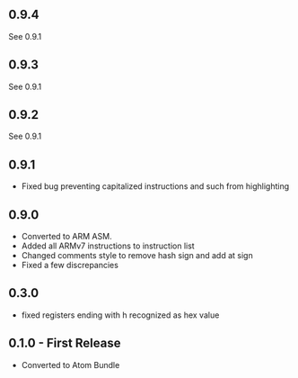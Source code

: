 ## 0.9.4
See 0.9.1

## 0.9.3
See 0.9.1

## 0.9.2
See 0.9.1

## 0.9.1
* Fixed bug preventing capitalized instructions and such from highlighting

## 0.9.0
* Converted to ARM ASM.
* Added all ARMv7 instructions to instruction list
* Changed comments style to remove hash sign and add at sign
* Fixed a few discrepancies

## 0.3.0
* fixed registers ending with h recognized as hex value

## 0.1.0 - First Release
* Converted to Atom Bundle
